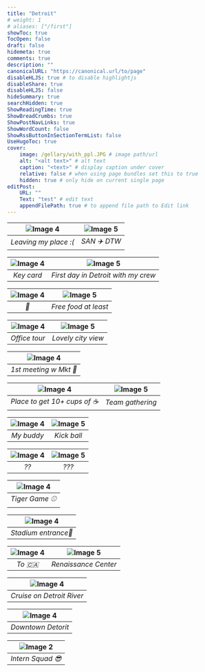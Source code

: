 ```yaml
---
title: "Detroit"
# weight: 1
# aliases: ["/first"]
showToc: true
TocOpen: false
draft: false
hidemeta: true
comments: true
description: ""
canonicalURL: "https://canonical.url/to/page"
disableHLJS: true # to disable highlightjs
disableShare: true
disableHLJS: false
hideSummary: true
searchHidden: true
ShowReadingTime: true
ShowBreadCrumbs: true
ShowPostNavLinks: true
ShowWordCount: false
ShowRssButtonInSectionTermList: false
UseHugoToc: true
cover:
    image: /gellary/with_ppl.JPG # image path/url
    alt: "<alt text>" # alt text
    caption: "<text>" # display caption under cover
    relative: false # when using page bundles set this to true
    hidden: true # only hide on current single page
editPost:
    URL: ""
    Text: "test" # edit text
    appendFilePath: true # to append file path to Edit link
---
```

| ![Image 4](/gellary/detroit/SDtoDT.jpeg) | ![Image 5](/gellary/detroit/SDtoDTW.jpeg) |
|:-----------------------:|:-----------------------:|
| *Leaving my place :(*   | *SAN ✈️ DTW*   |


| ![Image 4](/gellary/detroit/name_card.png) | ![Image 5](/gellary/detroit/crew.jpeg) |
|:-----------------------:|:-----------------------:|
| *Key card*   | *First day in Detroit with my crew*   |


| ![Image 4](/gellary/detroit/roadmap.jpeg) | ![Image 5](/gellary/detroit/roadmap_food.jpeg) |
|:-----------------------:|:-----------------------:|
| *🎁*   | *Free food at least*   |

| ![Image 4](/gellary/detroit/office_tour.jpeg) | ![Image 5](/gellary/detroit/lovely.jpeg) |
|:-----------------------:|:-----------------------:|
| *Office tour*   | *Lovely city view*   |


| ![Image 4](/gellary/detroit/mkt.jpeg) |
|:-----------------------:|
| *1st meeting w Mkt 👾*   |

| ![Image 4](/gellary/detroit/kitchen.jpeg) | ![Image 5](/gellary/detroit/team.jpeg) |
|:-----------------------:|:-----------------------:|
| *Place to get 10+ cups of ☕*   | *Team gathering*   |

| ![Image 4](/gellary/detroit/with_tiger.png) | ![Image 5](/gellary/detroit/kickball.jpeg) |
|:-----------------------:|:-----------------------:|
| *My buddy*   | *Kick ball*   |


| ![Image 4](/gellary/detroit/what.jpeg) | ![Image 5](/gellary/detroit/whatt.jpeg) |
|:-----------------------:|:-----------------------:|
| *??*   | *???*   |


| ![Image 4](/gellary/detroit/tigergame.jpeg) |
|:-----------------------:|
| *Tiger Game ⚾*   |

| ![Image 4](/gellary/detroit/entrance.jpeg) |
|:-----------------------:|
| *Stadium entrance🐯*   |

| ![Image 4](/gellary/detroit/canada.jpeg) | ![Image 5](/gellary/detroit/city.jpeg) |
|:-----------------------:|:-----------------------:|
| *To 🇨🇦*   | *Renaissance Center*   |


| ![Image 4](/gellary/detroit/cruise.jpeg) |
|:-----------------------:|
| *Cruise on Detroit River*   |

| ![Image 4](/gellary/detroit/dt.jpeg) |
|:-----------------------:|
| *Downtown Detorit*   |






|![Image 2](/gellary/with_ppl.JPG)|
|:-----------------------:|
| *Intern Squad 😎*   |

